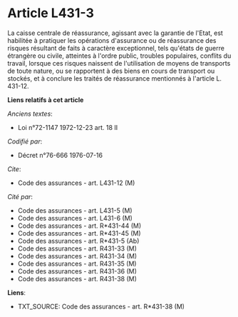 # Article L431-3

La caisse centrale de réassurance, agissant avec la garantie de l'Etat, est habilitée à pratiquer les opérations d'assurance
ou de réassurance des risques résultant de faits à caractère exceptionnel, tels qu'états de guerre étrangère ou civile,
atteintes à l'ordre public, troubles populaires, conflits du travail, lorsque ces risques naissent de l'utilisation de moyens
de transports de toute nature, ou se rapportent à des biens en cours de transport ou stockés, et à conclure les traités de
réassurance mentionnés à l'article L. 431-12.

**Liens relatifs à cet article**

_Anciens textes_:

  - Loi n°72-1147 1972-12-23 art. 18 II

_Codifié par_:

  - Décret n°76-666 1976-07-16

_Cite_:

  - Code des assurances - art. L431-12 (M)

_Cité par_:

  - Code des assurances - art. L431-5 (M)
  - Code des assurances - art. L431-6 (M)
  - Code des assurances - art. R*431-44 (M)
  - Code des assurances - art. R*431-45 (M)
  - Code des assurances - art. R*431-5 (Ab)
  - Code des assurances - art. R431-33 (M)
  - Code des assurances - art. R431-34 (M)
  - Code des assurances - art. R431-35 (M)
  - Code des assurances - art. R431-36 (M)
  - Code des assurances - art. R431-38 (M)

**Liens**:

  - TXT_SOURCE: Code des assurances - art. R*431-38 (M)
